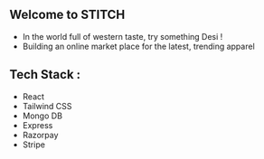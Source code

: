 ## Welcome to STITCH

- In the world full of western taste, try something Desi ! 
- Building an online market place for the latest, trending apparel

## Tech Stack : 

- React
- Tailwind CSS
- Mongo DB
- Express
- Razorpay
- Stripe 
